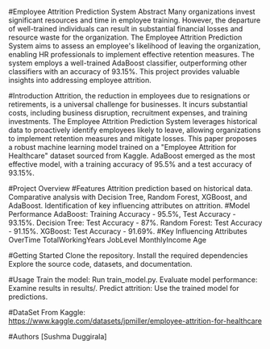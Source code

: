 #Employee Attrition Prediction System
Abstract
Many organizations invest significant resources and time in employee training. However, the departure of well-trained individuals can result in substantial financial losses and resource waste for the organization. The Employee Attrition Prediction System aims to assess an employee's likelihood of leaving the organization, enabling HR professionals to implement effective retention measures. The system employs a well-trained AdaBoost classifier, outperforming other classifiers with an accuracy of 93.15%. This project provides valuable insights into addressing employee attrition.

#Introduction
Attrition, the reduction in employees due to resignations or retirements, is a universal challenge for businesses. It incurs substantial costs, including business disruption, recruitment expenses, and training investments. The Employee Attrition Prediction System leverages historical data to proactively identify employees likely to leave, allowing organizations to implement retention measures and mitigate losses. This paper proposes a robust machine learning model trained on a "Employee Attrition for Healthcare" dataset sourced from Kaggle. AdaBoost emerged as the most effective model, with a training accuracy of 95.5% and a test accuracy of 93.15%.

#Project Overview
#Features
Attrition prediction based on historical data.
Comparative analysis with Decision Tree, Random Forest, XGBoost, and AdaBoost.
Identification of key influencing attributes on attrition.
#Model Performance
AdaBoost: Training Accuracy - 95.5%, Test Accuracy - 93.15%.
Decision Tree: Test Accuracy - 87%.
Random Forest: Test Accuracy - 91.15%.
XGBoost: Test Accuracy - 91.69%.
#Key Influencing Attributes
OverTime
TotalWorkingYears
JobLevel
MonthlyIncome
Age

#Getting Started
Clone the repository.
Install the required dependencies
Explore the source code, datasets, and documentation.

#Usage
Train the model: Run train_model.py.
Evaluate model performance: Examine results in results/.
Predict attrition: Use the trained model for predictions.

#DataSet
From Kaggle: https://www.kaggle.com/datasets/jpmiller/employee-attrition-for-healthcare

#Authors
[Sushma Duggirala]
